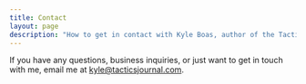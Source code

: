 ```yaml
---
title: Contact
layout: page
description: "How to get in contact with Kyle Boas, author of the Tactics Journal."
---
```


If you have any questions, business inquiries, or just want to get in touch with me, email me at <a href="mailto:kyle@tacticsjournal.com">kyle@tacticsjournal.com</a>. 
